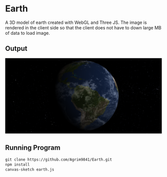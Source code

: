 # Earth

A 3D model of earth created with WebGL and Three JS. The image is rendered in the client side so that the client does not have to down large MB of data to load image.

## Output

![alt text](https://github.com/Agrim9841/Earth/blob/main/output.png)

## Running Program

```
git clone https://github.com/Agrim9841/Earth.git
npm install
canvas-sketch earth.js
```
